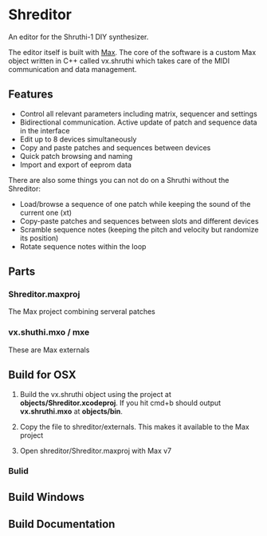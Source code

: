 # Shreditor

An editor for the Shruthi-1 DIY synthesizer.

The editor itself is built with [Max](https://cycling74.com/products/max). The core of the software is a custom Max object written in C++ called vx.shruthi which takes care of the MIDI communication and data management.

## Features

* Control all relevant parameters including matrix, sequencer and settings
* Bidirectional communication. Active update of patch and sequence data in the interface
* Edit up to 8 devices simultaneously
* Copy and paste patches and sequences between devices
* Quick patch browsing and naming
* Import and export of eeprom data

There are also some things you can not do on a Shruthi without the Shreditor:

* Load/browse a sequence of one patch while keeping the sound of the current one (xt)
* Copy-paste patches and sequences between slots and different devices
* Scramble sequence notes (keeping the pitch and velocity but randomize its position)
* Rotate sequence notes within the loop

## Parts

### Shreditor.maxproj
The Max project combining serveral patches

### vx.shuthi.mxo / mxe
These are Max externals

## Build for OSX

1) Build the vx.shruthi object using the project at __objects/Shreditor.xcodeproj__. If you hit cmd+b should output __vx.shruthi.mxo__ at __objects/bin__.

2) Copy the file to shreditor/externals. This makes it available to the Max project

3) Open shreditor/Shreditor.maxproj with Max v7

### Bulid


## Build Windows




## Build Documentation
